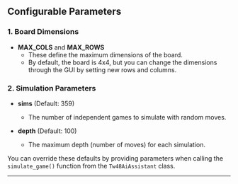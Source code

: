 ## Configurable Parameters

### 1. Board Dimensions
- **MAX_COLS** and **MAX_ROWS**
  - These define the maximum dimensions of the board.
  - By default, the board is 4x4, but you can change the dimensions through the GUI by setting new rows and columns.

### 2. Simulation Parameters
- **sims** (Default: 359)
  - The number of independent games to simulate with random moves.

- **depth** (Default: 100)
  - The maximum depth (number of moves) for each simulation.

You can override these defaults by providing parameters when calling the `simulate_game()` function from the `Tw48AiAssistant` class.

---
